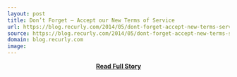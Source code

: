 ```yaml
---
layout: post
title: Don’t Forget – Accept our New Terms of Service
url: https://blog.recurly.com/2014/05/dont-forget-accept-new-terms-service/
source: https://blog.recurly.com/2014/05/dont-forget-accept-new-terms-service/
domain: blog.recurly.com
image: 
---
```


<p></p>
<center><p><a href="https://blog.recurly.com/2014/05/dont-forget-accept-new-terms-service/" style='padding:25px; font-sze:18px; font-weight: bold;'>Read Full Story</a></p></center>
